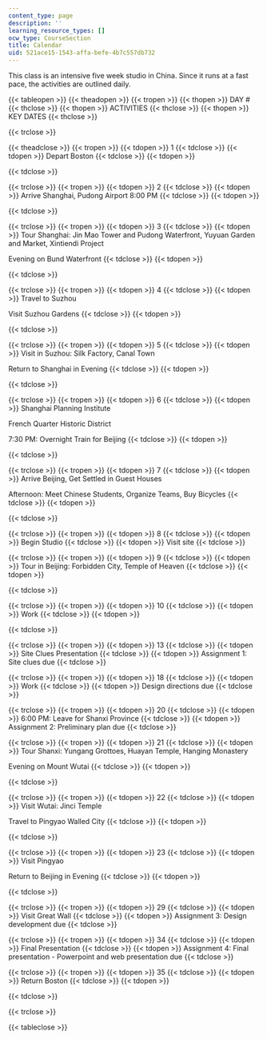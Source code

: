 ```yaml
---
content_type: page
description: ''
learning_resource_types: []
ocw_type: CourseSection
title: Calendar
uid: 521ace15-1543-affa-befe-4b7c557db732
---
```


This class is an intensive five week studio in China. Since it runs at a fast pace, the activities are outlined daily.

{{< tableopen >}}
{{< theadopen >}}
{{< tropen >}}
{{< thopen >}}
DAY #
{{< thclose >}}
{{< thopen >}}
ACTIVITIES
{{< thclose >}}
{{< thopen >}}
KEY DATES
{{< thclose >}}

{{< trclose >}}

{{< theadclose >}}
{{< tropen >}}
{{< tdopen >}}
1
{{< tdclose >}}
{{< tdopen >}}
Depart Boston
{{< tdclose >}}
{{< tdopen >}}

{{< tdclose >}}

{{< trclose >}}
{{< tropen >}}
{{< tdopen >}}
2
{{< tdclose >}}
{{< tdopen >}}
Arrive Shanghai, Pudong Airport 8:00 PM
{{< tdclose >}}
{{< tdopen >}}

{{< tdclose >}}

{{< trclose >}}
{{< tropen >}}
{{< tdopen >}}
3
{{< tdclose >}}
{{< tdopen >}}
Tour Shanghai: Jin Mao Tower and Pudong Waterfront, Yuyuan Garden and Market, Xintiendi Project  
  
Evening on Bund Waterfront
{{< tdclose >}}
{{< tdopen >}}

{{< tdclose >}}

{{< trclose >}}
{{< tropen >}}
{{< tdopen >}}
4
{{< tdclose >}}
{{< tdopen >}}
Travel to Suzhou  
  
Visit Suzhou Gardens
{{< tdclose >}}
{{< tdopen >}}

{{< tdclose >}}

{{< trclose >}}
{{< tropen >}}
{{< tdopen >}}
5
{{< tdclose >}}
{{< tdopen >}}
Visit in Suzhou: Silk Factory, Canal Town  
  
Return to Shanghai in Evening
{{< tdclose >}}
{{< tdopen >}}

{{< tdclose >}}

{{< trclose >}}
{{< tropen >}}
{{< tdopen >}}
6
{{< tdclose >}}
{{< tdopen >}}
Shanghai Planning Institute  
  
French Quarter Historic District  
  
7:30 PM: Overnight Train for Beijing
{{< tdclose >}}
{{< tdopen >}}

{{< tdclose >}}

{{< trclose >}}
{{< tropen >}}
{{< tdopen >}}
7
{{< tdclose >}}
{{< tdopen >}}
Arrive Beijing, Get Settled in Guest Houses  
  
Afternoon: Meet Chinese Students, Organize Teams, Buy Bicycles
{{< tdclose >}}
{{< tdopen >}}

{{< tdclose >}}

{{< trclose >}}
{{< tropen >}}
{{< tdopen >}}
8
{{< tdclose >}}
{{< tdopen >}}
Begin Studio
{{< tdclose >}}
{{< tdopen >}}
Visit site
{{< tdclose >}}

{{< trclose >}}
{{< tropen >}}
{{< tdopen >}}
9
{{< tdclose >}}
{{< tdopen >}}
Tour in Beijing: Forbidden City, Temple of Heaven
{{< tdclose >}}
{{< tdopen >}}

{{< tdclose >}}

{{< trclose >}}
{{< tropen >}}
{{< tdopen >}}
10
{{< tdclose >}}
{{< tdopen >}}
Work
{{< tdclose >}}
{{< tdopen >}}

{{< tdclose >}}

{{< trclose >}}
{{< tropen >}}
{{< tdopen >}}
13
{{< tdclose >}}
{{< tdopen >}}
Site Clues Presentation
{{< tdclose >}}
{{< tdopen >}}
Assignment 1: Site clues due
{{< tdclose >}}

{{< trclose >}}
{{< tropen >}}
{{< tdopen >}}
18
{{< tdclose >}}
{{< tdopen >}}
Work
{{< tdclose >}}
{{< tdopen >}}
Design directions due
{{< tdclose >}}

{{< trclose >}}
{{< tropen >}}
{{< tdopen >}}
20
{{< tdclose >}}
{{< tdopen >}}
6:00 PM: Leave for Shanxi Province
{{< tdclose >}}
{{< tdopen >}}
Assignment 2: Preliminary plan due
{{< tdclose >}}

{{< trclose >}}
{{< tropen >}}
{{< tdopen >}}
21
{{< tdclose >}}
{{< tdopen >}}
Tour Shanxi: Yungang Grottoes, Huayan Temple, Hanging Monastery  
  
Evening on Mount Wutai
{{< tdclose >}}
{{< tdopen >}}

{{< tdclose >}}

{{< trclose >}}
{{< tropen >}}
{{< tdopen >}}
22
{{< tdclose >}}
{{< tdopen >}}
Visit Wutai: Jinci Temple  
  
Travel to Pingyao Walled City
{{< tdclose >}}
{{< tdopen >}}

{{< tdclose >}}

{{< trclose >}}
{{< tropen >}}
{{< tdopen >}}
23
{{< tdclose >}}
{{< tdopen >}}
Visit Pingyao  
  
Return to Beijing in Evening
{{< tdclose >}}
{{< tdopen >}}

{{< tdclose >}}

{{< trclose >}}
{{< tropen >}}
{{< tdopen >}}
29
{{< tdclose >}}
{{< tdopen >}}
Visit Great Wall
{{< tdclose >}}
{{< tdopen >}}
Assignment 3: Design development due
{{< tdclose >}}

{{< trclose >}}
{{< tropen >}}
{{< tdopen >}}
34
{{< tdclose >}}
{{< tdopen >}}
Final Presentation
{{< tdclose >}}
{{< tdopen >}}
Assignment 4: Final presentation - Powerpoint and web presentation due
{{< tdclose >}}

{{< trclose >}}
{{< tropen >}}
{{< tdopen >}}
35
{{< tdclose >}}
{{< tdopen >}}
Return Boston
{{< tdclose >}}
{{< tdopen >}}

{{< tdclose >}}

{{< trclose >}}

{{< tableclose >}}